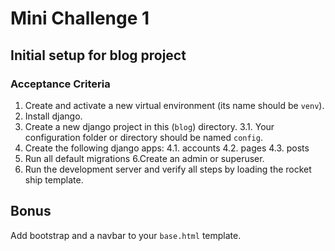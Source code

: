 # Mini Challenge 1

## Initial setup for blog project

### Acceptance Criteria
1. Create and activate a new virtual environment (its name should be `venv`).
2. Install django.
3. Create a new django project in this (`blog`) directory.
3.1. Your configuration folder or directory should be named `config`.
4. Create the following django apps:
4.1. accounts
4.2. pages
4.3. posts
5. Run all default migrations
6.Create an admin or superuser.
7. Run the development server and verify all steps by loading the rocket ship template.

## Bonus
Add bootstrap and a navbar to your `base.html` template.